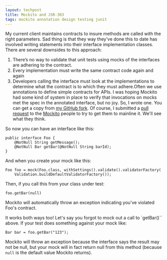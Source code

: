 ```yaml
---
layout: techpost
title: Mockito and JSR-303
tags: mockito annotation design testing junit
---
```


My current client maintains contracts to insure methods are called with the right parameters. Sad thing is that they way they’ve done this to date has involved writing statements into their interface implementation classes. There are several downsides to this approach:

1.  There’s no way to validate that unit tests using mocks of the interfaces are adhering to the contract.
2.  Every implementation must write the same contract code again and again
3.  Developers calling the interface must look at the implementations to determine what the contract is to which they must adhere.Often we use annotations to define simple contracts for APIs. I was hoping Mockito had some kind of system in place to verify that invocations on mocks met the spec in the annotated interface, but no joy. So, I wrote one. You can get a copy from [my GitHub fork](https://github.com/koehn/mockito). Of course, I submitted a [pull request](https://github.com/mockito/mockito/pull/9) to the [Mockito](http://www.mockito.org/) people to try to get them to mainline it. We'll see what they think.

So now you can have an interface like this:

    public interface Foo {
        @NotNull String getMessage();
        @NotNull Bar getBar(@NotNull String barId);
    }

And when you create your mock like this:

    Foo foo = mock(Foo.class, withSettings().validate().validatorFactory(
        Validation.buildDefaultValidatorFactory());

Then, if you call this from your class under test:

    foo.getBar(null)

Mockito will automatically throw an exception indicating you've violated Foo's contract.

It works both ways too! Let's say you forgot to mock out a call to `getBar()`` above. If your test does something against your mock like:

    Bar bar = foo.getBar("123");

Mockito will throw an exception because the interface says the result may not be null, but your mock will in fact return null from this method (because `null` is the default value Mockito returns).
